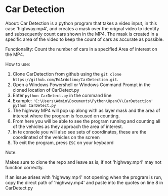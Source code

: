 # Car Detection

About: Car Detection is a python program that takes a video input, in this case 'highway.mp4', and creates a mask over the orignal video to identify and subsequently count cars shown in the MP4. The mask is created in a specific area of the video to keep the count of cars as accurate as possible. 

Functionality: Count the number of cars in a specified Area of interest on the MP4.

How to use:

1. Clone CarDetection from github using the `git clone https://github.com/EdArdolino/CarDetection.git`.
2. Open a Windows Powershell or Windows Command Prompt in the cloned location of CarDetect.py
3. Enter `python CarDetect.py` in the command line
4. Example: `'C:\Users\Admin\Documents\Python\OpenCV\CarDetection' python CarDetect.py`
5. The highway MP4 will pop up along with as layer mask and the area of interest where the program is focused on counting.
6. From here you will be able to see the program running and counting all of the vehicles as they approach the area of interest. 
7. In te console you will also see sets of coordinates, these are the coordinated of the vehicles on the screen
8. To exit the program, press `ESC` on your keybaord

Note:

Makes sure to clone the repo and leave as is, if not 'highway.mp4' may not function correctly.

If an issue arises with 'highway.mp4' not opening when the program is run, copy the direct path of 'highway.mp4' and paste into the quotes on line 8 in CarDetect.py
